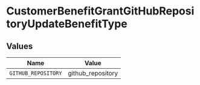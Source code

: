 # CustomerBenefitGrantGitHubRepositoryUpdateBenefitType


## Values

| Name                | Value               |
| ------------------- | ------------------- |
| `GITHUB_REPOSITORY` | github_repository   |